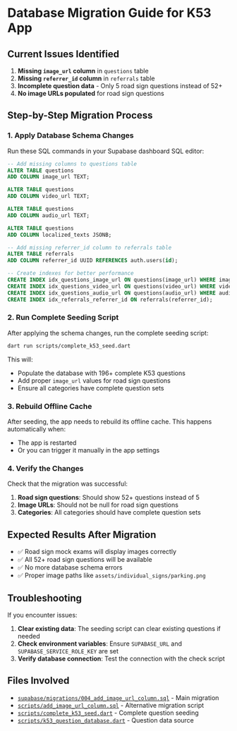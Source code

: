 # Database Migration Guide for K53 App

## Current Issues Identified

1. **Missing `image_url` column** in `questions` table
2. **Missing `referrer_id` column** in `referrals` table  
3. **Incomplete question data** - Only 5 road sign questions instead of 52+
4. **No image URLs populated** for road sign questions

## Step-by-Step Migration Process

### 1. Apply Database Schema Changes

Run these SQL commands in your Supabase dashboard SQL editor:

```sql
-- Add missing columns to questions table
ALTER TABLE questions 
ADD COLUMN image_url TEXT;

ALTER TABLE questions 
ADD COLUMN video_url TEXT;

ALTER TABLE questions 
ADD COLUMN audio_url TEXT;

ALTER TABLE questions 
ADD COLUMN localized_texts JSONB;

-- Add missing referrer_id column to referrals table
ALTER TABLE referrals 
ADD COLUMN referrer_id UUID REFERENCES auth.users(id);

-- Create indexes for better performance
CREATE INDEX idx_questions_image_url ON questions(image_url) WHERE image_url IS NOT NULL;
CREATE INDEX idx_questions_video_url ON questions(video_url) WHERE video_url IS NOT NULL;
CREATE INDEX idx_questions_audio_url ON questions(audio_url) WHERE audio_url IS NOT NULL;
CREATE INDEX idx_referrals_referrer_id ON referrals(referrer_id);
```

### 2. Run Complete Seeding Script

After applying the schema changes, run the complete seeding script:

```bash
dart run scripts/complete_k53_seed.dart
```

This will:
- Populate the database with 196+ complete K53 questions
- Add proper `image_url` values for road sign questions
- Ensure all categories have complete question sets

### 3. Rebuild Offline Cache

After seeding, the app needs to rebuild its offline cache. This happens automatically when:
- The app is restarted
- Or you can trigger it manually in the app settings

### 4. Verify the Changes

Check that the migration was successful:

1. **Road sign questions**: Should show 52+ questions instead of 5
2. **Image URLs**: Should not be null for road sign questions
3. **Categories**: All categories should have complete question sets

## Expected Results After Migration

- ✅ Road sign mock exams will display images correctly
- ✅ All 52+ road sign questions will be available
- ✅ No more database schema errors
- ✅ Proper image paths like `assets/individual_signs/parking.png`

## Troubleshooting

If you encounter issues:

1. **Clear existing data**: The seeding script can clear existing questions if needed
2. **Check environment variables**: Ensure `SUPABASE_URL` and `SUPABASE_SERVICE_ROLE_KEY` are set
3. **Verify database connection**: Test the connection with the check script

## Files Involved

- [`supabase/migrations/004_add_image_url_column.sql`](../supabase/migrations/004_add_image_url_column.sql) - Main migration
- [`scripts/add_image_url_column.sql`](../scripts/add_image_url_column.sql) - Alternative migration script
- [`scripts/complete_k53_seed.dart`](../scripts/complete_k53_seed.dart) - Complete question seeding
- [`scripts/k53_question_database.dart`](../scripts/k53_question_database.dart) - Question data source